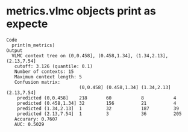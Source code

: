 # metrics.vlmc objects print as expecte

    Code
      print(m_metrics)
    Output
      VLMC context tree on (0,0.458], (0.458,1.34], (1.34,2.13], (2.13,7.54] 
       cutoff: 3.126 (quantile: 0.1)
       Number of contexts: 15 
       Maximum context length: 5 
       Confusion matrix: 
                               (0,0.458] (0.458,1.34] (1.34,2.13] (2.13,7.54] 
        predicted (0,0.458]    218       60           8           4           
        predicted (0.458,1.34] 32        156          21          4           
        predicted (1.34,2.13]  1         32           187         39          
        predicted (2.13,7.54]  1         3            36          205         
       Accurary: 0.7607 
       AUC: 0.5029 

